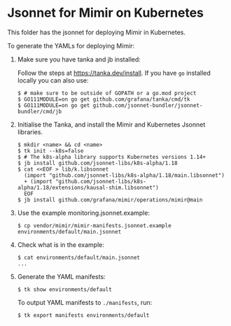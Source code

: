 # Jsonnet for Mimir on Kubernetes

This folder has the jsonnet for deploying Mimir in Kubernetes.

To generate the YAMLs for deploying Mimir:

1. Make sure you have tanka and jb installed:

   Follow the steps at https://tanka.dev/install. If you have `go` installed locally you can also use:

   ```console
   $ # make sure to be outside of GOPATH or a go.mod project
   $ GO111MODULE=on go get github.com/grafana/tanka/cmd/tk
   $ GO111MODULE=on go get github.com/jsonnet-bundler/jsonnet-bundler/cmd/jb
   ```

1. Initialise the Tanka, and install the Mimir and Kubernetes Jsonnet libraries.

   ```console
   $ mkdir <name> && cd <name>
   $ tk init --k8s=false
   $ # The k8s-alpha library supports Kubernetes versions 1.14+
   $ jb install github.com/jsonnet-libs/k8s-alpha/1.18
   $ cat <<EOF > lib/k.libsonnet
     (import "github.com/jsonnet-libs/k8s-alpha/1.18/main.libsonnet")
     + (import "github.com/jsonnet-libs/k8s-alpha/1.18/extensions/kausal-shim.libsonnet")
     EOF
   $ jb install github.com/grafana/mimir/operations/mimir@main
   ```

1. Use the example monitoring.jsonnet.example:

   ```console
   $ cp vendor/mimir/mimir-manifests.jsonnet.example environments/default/main.jsonnet
   ```

1. Check what is in the example:

   ```console
   $ cat environments/default/main.jsonnet
   ...
   ```

1. Generate the YAML manifests:

   ```console
   $ tk show environments/default
   ```

   To output YAML manifests to `./manifests`, run:

   ```console
   $ tk export manifests environments/default
   ```
